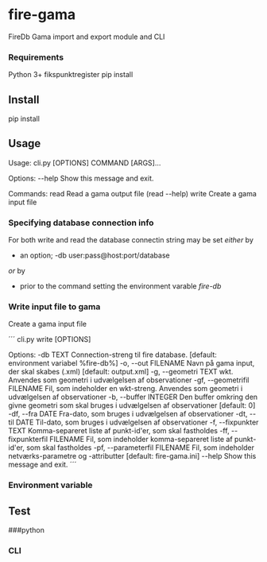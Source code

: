 # fire-gama
FireDb Gama import and export module and CLI

### Requirements
Python 3+
fikspunktregister pip install 

## Install
pip install


## Usage

Usage: cli.py [OPTIONS] COMMAND [ARGS]...

Options:
  --help  Show this message and exit.

Commands:
  read   Read a gama output file (read --help)
  write  Create a gama input file

### Specifying database connection info

For both write and read the database connectin string may be set _either_ by
* an option; -db user:pass@host:port/database

_or_ by

* prior to the command setting the environment varable _fire-db_

### Write input file to gama
Create a gama input file

´´´
cli.py write [OPTIONS]

Options:
  -db TEXT                       Connection-streng til fire database.
                                 [default: environment variabel %fire-db%]
  -o, --out FILENAME             Navn på gama input, der skal skabes (.xml)
                                 [default: output.xml]
  -g, --geometri TEXT            wkt. Anvendes som geometri i udvælgelsen af
                                 observationer
  -gf, --geometrifil FILENAME    Fil, som indeholder en wkt-streng. Anvendes
                                 som geometri i udvælgelsen af observationer
  -b, --buffer INTEGER           Den buffer omkring den givne geometri som
                                 skal bruges i udvælgelsen af observationer
                                 [default: 0]
  -df, --fra DATE                Fra-dato, som bruges i udvælgelsen af
                                 observationer
  -dt, --til DATE                Til-dato, som bruges i udvælgelsen af
                                 observationer
  -f, --fixpunkter TEXT          Komma-separeret liste af punkt-id'er, som
                                 skal fastholdes
  -ff, --fixpunkterfil FILENAME  Fil, som indeholder komma-separeret liste af
                                 punkt-id'er, som skal fastholdes
  -pf, --parameterfil FILENAME   Fil, som indeholder netværks-parametre og
                                 -attributter  [default: fire-gama.ini]
  --help                         Show this message and exit.
´´´


### Environment variable

## Test

###python


### CLI 
